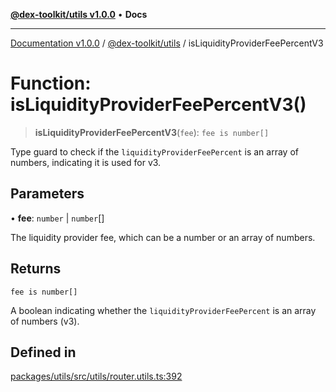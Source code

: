[**@dex-toolkit/utils v1.0.0**](../README.md) • **Docs**

***

[Documentation v1.0.0](../../../packages.md) / [@dex-toolkit/utils](../README.md) / isLiquidityProviderFeePercentV3

# Function: isLiquidityProviderFeePercentV3()

> **isLiquidityProviderFeePercentV3**(`fee`): `fee is number[]`

Type guard to check if the `liquidityProviderFeePercent` is an array of numbers, indicating it is used for v3.

## Parameters

• **fee**: `number` \| `number`[]

The liquidity provider fee, which can be a number or an array of numbers.

## Returns

`fee is number[]`

A boolean indicating whether the `liquidityProviderFeePercent` is an array of numbers (v3).

## Defined in

[packages/utils/src/utils/router.utils.ts:392](https://github.com/niZmosis/dex-toolkit/blob/3d8b41b44787b30fbea5de3ab4737662ffb61bc8/packages/utils/src/utils/router.utils.ts#L392)
